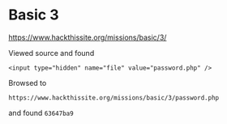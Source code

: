 # Basic 3


https://www.hackthissite.org/missions/basic/3/


Viewed source and found

`<input type="hidden" name="file" value="password.php" />`


Browsed to

 `https://www.hackthissite.org/missions/basic/3/password.php`

and found `63647ba9`

